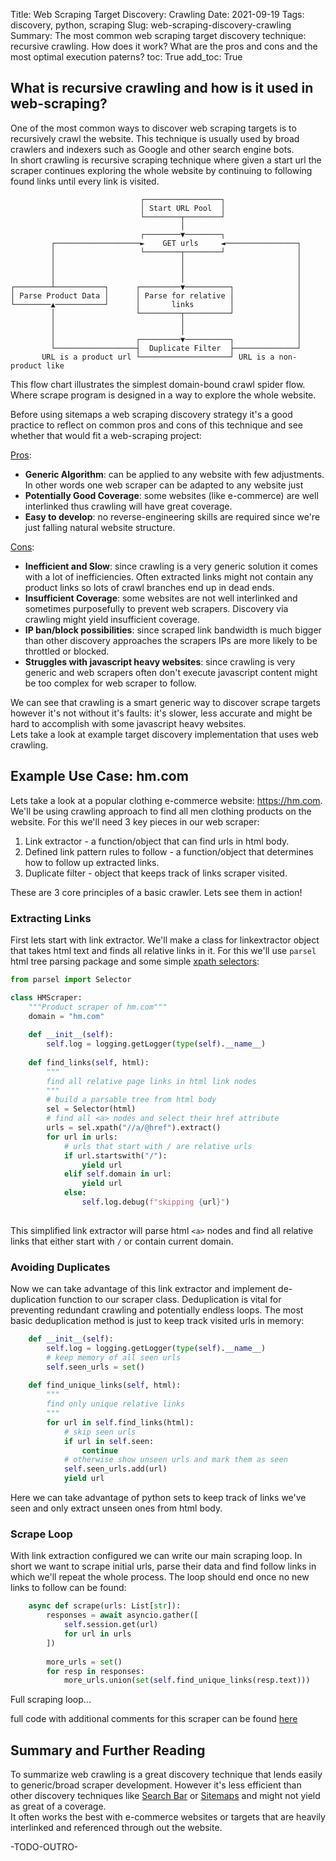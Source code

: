 Title: Web Scraping Target Discovery: Crawling
Date: 2021-09-19
Tags: discovery, python, scraping
Slug: web-scraping-discovery-crawling
Summary: The most common web scraping target discovery technique: recursive crawling. How does it work? What are the pros and cons and the most optimal execution paterns?
toc: True
add_toc: True

## What is recursive crawling and how is it used in web-scraping?

One of the most common ways to discover web scraping targets is to recursively crawl the website. This technique is usually used by broad crawlers and indexers such as Google and other search engine bots.   
In short crawling is recursive scraping technique where given a start url the scraper continues exploring the whole website by continuing to following found links until every link is visited.

```
                             ┌─────────────────┐
                             │ Start URL Pool  │
                             └────────┬────────┘
                                      │
                             ┌────────▼────────┐
         ┌───────────────────►    GET urls     ◄────────────────┐
         │                   └────────┬────────┘                │
         │                            │                         │
         │                            │                         │
         │                            │                         │
┌────────┴───────────┐      ┌─────────▼──────────┐              │
│ Parse Product Data │      │ Parse for relative │              │
└────────▲───────────┘      │       links        │              │
         │                  └─────────┬──────────┘              │
         │                            │                         │
         │                            │                         │
         │                  ┌─────────▼──────────┐              │
         └──────────────────┤  Duplicate Filter  ├──────────────┘
       URL is a product url └────────────────────┘ URL is a non-product like
```

This flow chart illustrates the simplest domain-bound crawl spider flow. Where scrape program is designed in a way to explore the whole website.  

Before using sitemaps a web scraping discovery strategy it's a good practice to reflect on common pros and cons of this technique and see whether that would fit a web-scraping project:

<u>Pros</u>:  

- __Generic Algorithm__: can be applied to any website with few adjustments. In other words one web scraper can be adapted to any website just   
- __Potentially Good Coverage__: some websites (like e-commerce) are well interlinked thus crawling will have great coverage.  
- __Easy to develop__: no reverse-engineering skills are required since we're just falling natural website structure.  

<u>Cons</u>:  

- __Inefficient and Slow__: since crawling is a very generic solution it comes with a lot of inefficiencies. Often extracted links might not contain any product links so lots of crawl branches end up in dead ends.  
- __Insufficient Coverage__: some websites are not well interlinked and sometimes purposefully to prevent web scrapers. Discovery via crawling might yield insufficient coverage.    
- __IP ban/block possibilities__: since scraped link bandwidth is much bigger than other discovery approaches the scrapers IPs are more likely to be throttled or blocked.  
- __Struggles with javascript heavy websites__: since crawling is very generic and web scrapers often don't execute javascript content might be too complex for web scraper to follow.  

We can see that crawling is a smart generic way to discover scrape targets however it's not without it's faults: it's slower, less accurate and might be hard to accomplish with some javascript heavy websites.  
Lets take a look at example target discovery implementation that uses web crawling.

## Example Use Case: hm.com

Lets take a look at a popular clothing e-commerce website: <https://hm.com>. We'll be using crawling approach to find all men clothing products on the website. For this we'll need 3 key pieces in our web scraper:

1. Link extractor - a function/object that can find urls in html body.
2. Defined link pattern rules to follow - a function/object that determines how to follow up extracted links.
3. Duplicate filter - object that keeps track of links scraper visited.

These are 3 core principles of a basic crawler. Lets see them in action!  

### Extracting Links

First lets start with link extractor. We'll make a class for linkextractor object that takes html text and finds all relative links in it. For this we'll use `parsel` html tree parsing package and some simple [xpath selectors]():

```python
from parsel import Selector

class HMScraper:
    """Product scraper of hm.com"""
    domain = "hm.com"
	
    def __init__(self):
		self.log = logging.getLogger(type(self).__name__)
		
    def find_links(self, html):
	    """
        find all relative page links in html link nodes
        """
		# build a parsable tree from html body
	    sel = Selector(html)
		# find all <a> nodes and select their href attribute
		urls = sel.xpath("//a/@href").extract()
		for url in urls:
		    # urls that start with / are relative urls
		    if url.startswith("/"):
			    yield url
			elif self.domain in url:
			    yield url
            else:
			    self.log.debug(f"skipping {url}")
			    
```

This simplified link extractor will parse html `<a>` nodes and find all relative links that either start with `/` or contain current domain.   

### Avoiding Duplicates

Now we can take advantage of this link extractor and implement de-duplication function to our scraper class. Deduplication is vital for preventing redundant crawling and potentially endless loops. The most basic deduplication method is just to keep track visited urls in memory:

```python
    def __init__(self):
	    self.log = logging.getLogger(type(self).__name__)
        # keep memory of all seen urls
		self.seen_urls = set()
		
    def find_unique_links(self, html):
        """
		find only unique relative links
        """
	    for url in self.find_links(html):
            # skip seen urls
		    if url in self.seen:
			    continue
            # otherwise show unseen urls and mark them as seen
			self.seen_urls.add(url)
			yield url
```

Here we can take advantage of python sets to keep track of links we've seen and only extract unseen ones from html body. 

### Scrape Loop

With link extraction configured we can write our main scraping loop. In short we want to scrape initial urls, parse their data and find follow links in which we'll repeat the whole process. The loop should end once no new links to follow can be found:

```python
    async def scrape(urls: List[str]):
	    responses = await asyncio.gather([
		    self.session.get(url)
			for url in urls
		])
        
		more_urls = set()
		for resp in responses:
		    more_urls.union(set(self.find_unique_links(resp.text)))
```

Full scraping loop...

<info>full code with additional comments for this scraper can be found [here][scraper-source]</info>

## Summary and Further Reading

To summarize web crawling is a great discovery technique that lends easily to generic/broad scraper development. However it's less efficient than other discovery techniques like [Search Bar]() or [Sitemaps]() and might not yield as great of a coverage.   
It often works the best with e-commerce websites or targets that are heavily interlinked and referenced through out the website. 

-TODO-OUTRO-

[scraper-source]: http://github.com